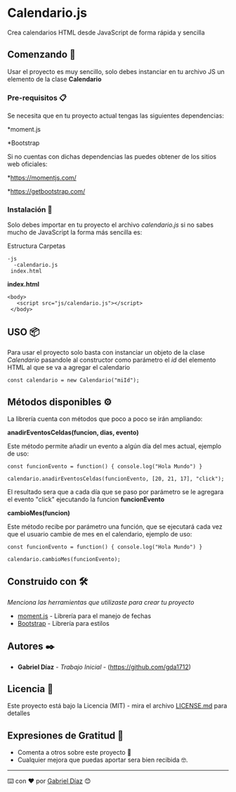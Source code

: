 # Calendario.js

Crea calendarios HTML desde JavaScript de forma rápida y sencilla

## Comenzando 🚀

Usar el proyecto es muy sencillo, solo debes instanciar en tu archivo JS un elemento de la clase **Calendario** 


### Pre-requisitos 📋

Se necesita que en tu proyecto actual tengas las siguientes dependencias:

*moment.js

*Bootstrap

Si no cuentas con dichas dependencias las puedes obtener de los sitios web oficiales:

*https://momentjs.com/

*https://getbootstrap.com/


### Instalación 🔧

Solo debes importar en tu proyecto el archivo *calendario.js* si no sabes mucho de JavaScript la forma más sencilla es:

Estructura Carpetas
```
-js
  -calendario.js
 index.html
```

 **index.html**
 ```
 <body>
    <script src="js/calendario.js"></script>
  </body>
 ```


## USO 📦

Para usar el proyecto solo basta con instanciar un objeto de la clase *Calendario* pasandole al constructor como parámetro el *id* del elemento HTML al que se va a agregar el calendario

```
const calendario = new Calendario("miId");
```

## Métodos disponibles ⚙️

La librería cuenta con métodos que poco a poco se irán ampliando:

**anadirEventosCeldas(funcion, dias, evento)**

Este método permite añadir un evento a algún día del mes actual, ejemplo de uso:

```
const funcionEvento = function() { console.log("Hola Mundo") }

calendario.anadirEventosCeldas(funcionEvento, [20, 21, 17], "click");
```

El resultado sera que a cada día que se paso por parámetro se le agregara el evento "click" ejecutando la funcion **funcionEvento**

**cambioMes(funcion)**

Este método recibe por parámetro una función, que se ejecutará cada vez que el usuario cambie de mes en el calendario, ejemplo de uso:

```
const funcionEvento = function() { console.log("Hola Mundo") }

calendario.cambioMes(funcionEvento);
```

## Construido con 🛠️

_Menciona las herramientas que utilizaste para crear tu proyecto_

* [moment.js](https://momentjs.com/) - Librería para el manejo de fechas
* [Bootstrap](https://getbootstrap.com/) - Librería para estilos


## Autores ✒️

* **Gabriel Díaz** - *Trabajo Inicial* - (https://github.com/gda1712)


## Licencia 📄

Este proyecto está bajo la Licencia (MIT) - mira el archivo [LICENSE.md](LICENSE.md) para detalles

## Expresiones de Gratitud 🎁

* Comenta a otros sobre este proyecto 📢 
* Cualquier mejora que puedas aportar sera bien recibida 🤓.



---
⌨️ con ❤️ por [Gabriel Díaz](https://github.com/gda1712) 😊

